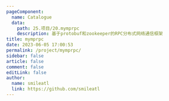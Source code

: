 ```yaml
---
pageComponent: 
  name: Catalogue
  data: 
    path: 25.项目/20.mymprpc
    description: 基于protobuf和zookeeper的RPC分布式网络通信框架
title: mymprpc
date: 2023-06-05 17:00:53
permalink: /project/mymprpc/
sidebar: false
article: false
comment: false
editLink: false
author: 
  name: smileatl
  link: https://github.com/smileatl
---
```


